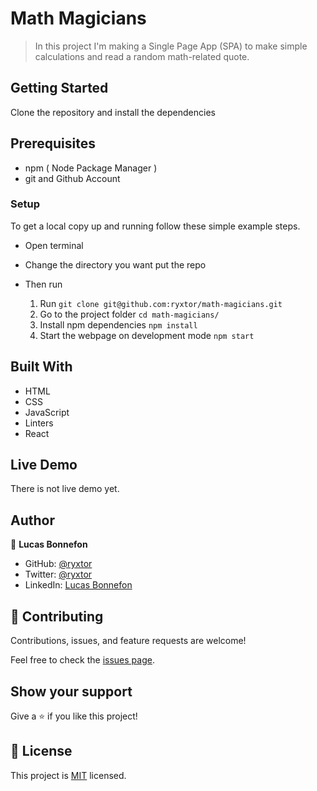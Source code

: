 # Math Magicians

>  In this project I'm making a Single Page App (SPA) to make simple calculations and read a random math-related quote.

## Getting Started

Clone the repository and install the dependencies

## Prerequisites

- npm ( Node Package Manager )
- git and Github Account

### Setup

To get a local copy up and running follow these simple example steps.

- Open terminal
- Change the directory you want put the repo
- Then run
  
   1. Run `git clone git@github.com:ryxtor/math-magicians.git`
   2. Go to the project folder `cd math-magicians/`
   3. Install npm dependencies `npm install`
   4. Start the webpage on development mode `npm start`
## Built With

- HTML
- CSS
- JavaScript
- Linters
- React

## Live Demo

There is not live demo yet.
## Author

👤 **Lucas Bonnefon**

- GitHub: [@ryxtor](https://github.com/ryxtor)
- Twitter: [@ryxtor](https://twitter.com/ryxtor)
- LinkedIn: [Lucas Bonnefon](https://www.linkedin.com/in/lucas-bonnefon-074a01134/)

## 🤝 Contributing

Contributions, issues, and feature requests are welcome!

Feel free to check the [issues page](https://github.com/ryxtor/math-magicians/issues).

## Show your support

Give a ⭐️ if you like this project!

## 📝 License

This project is [MIT](./MIT.md) licensed.